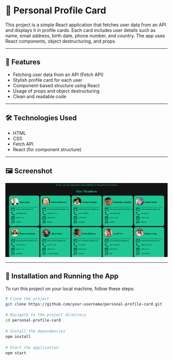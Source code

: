 # 📇 Personal Profile Card

This project is a simple React application that fetches user data from an API and displays it in profile cards. Each card includes user details such as name, email address, birth date, phone number, and country. The app uses React components, object destructuring, and props.

---

## 🎯 Features

- Fetching user data from an API (Fetch API)
- Stylish profile card for each user
- Component-based structure using React
- Usage of props and object destructuring
- Clean and readable code

---

## 🛠️ Technologies Used

- HTML
- CSS
- Fetch API
- React (for component structure)

---

## 🖼️ Screenshot

![App Screenshot](./src/images/membersSS.png)

---

## 🚀 Installation and Running the App

To run this project on your local machine, follow these steps:

```bash
# Clone the project
git clone https://github.com/your-username/personal-profile-card.git

# Navigate to the project directory
cd personal-profile-card

# Install the dependencies
npm install

# Start the application
npm start